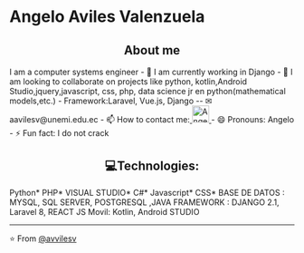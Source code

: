 

# Angelo Aviles Valenzuela

<h2 align="center">About me</h2>
I am a computer systems engineer
- 🌱 I am currently working  in Django
- 👯 I am looking to collaborate on projects like python, kotlin,Android Studio,jquery,javascript, css, php, data science jr en python(mathematical models,etc.)
- Framework:Laravel, Vue.js, Django
-- ✉ aavilesv@unemi.edu.ec
- 📫 How to contact me:<a href="https://www.linkedin.com/in/angelo-aviles-264983200/">
    <img src="https://www.vectorlogo.zone/logos/linkedin/linkedin-icon.svg" alt="Angel Santiago Jaime Zavala's LinkedIn Profile"  height="30" width="30">
  </a>
- 😄 Pronouns: Angelo
- ⚡ Fun fact: I do not crack
<h2 align="center">💻Technologies:</h2>
Python* PHP* VISUAL STUDIO* C#* Javascript* CSS* 
BASE DE DATOS : MYSQL, SQL SERVER, POSTGRESQL ,JAVA
FRAMEWORK : DJANGO 2.1, Laravel 8, REACT JS
Movil:  Kotlin, Android STUDIO

---

⭐️ From [@avvilesv](https://github.com/aavilesv)


